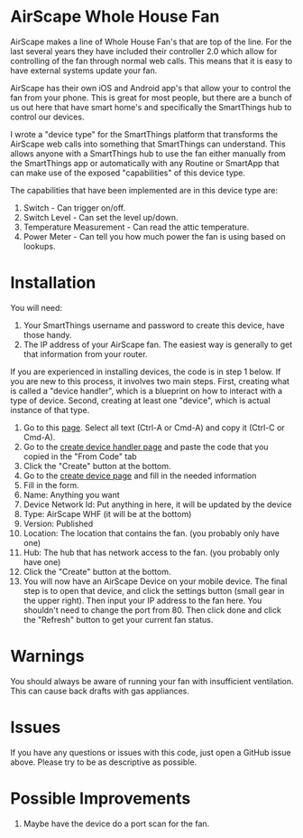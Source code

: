 # AirScape Whole House Fan

AirScape makes a line of Whole House Fan's that are top of the line.  For the last several years they have included their controller 2.0 which allow for controlling of the fan through normal web calls.  This means that it is easy to have external systems update your fan.

AirScape has their own iOS and Android app's that allow your to control the fan from your phone.  This is great for most people, but there are a bunch of us out here that have smart home's and specifically the SmartThings hub to control our devices.

I wrote a "device type" for the SmartThings platform that transforms the AirScape web calls into something that SmartThings can understand.  This allows anyone with a SmartThings hub to use the fan either manually from the SmartThings app or automatically with any Routine or SmartApp that can make use of the exposed "capabilities" of this device type.

The capabilities that have been implemented are in this device type are:

1. Switch - Can trigger on/off.
1. Switch Level - Can set the level up/down.
1. Temperature Measurement - Can read the attic temperature.
1. Power Meter - Can tell you how much power the fan is using based on lookups.

# Installation

You will need:

1. Your SmartThings username and password to create this device, have those handy.
1. The IP address of your AirScape fan.  The easiest way is generally to get that information from your router.

If you are experienced in installing devices, the code is in step 1 below.  If you are new to this process, it involves two main steps.  First, creating what is called a "device handler", which is a blueprint on how to interact with a type of device. Second, creating at least one "device", which is actual instance of that type.

1. Go to this [page](https://raw.githubusercontent.com/tgsoverly/smart-things/master/devicetypes/tgsoverly/air-scape-whf.src/air-scape-whf.groovy). Select all text (Ctrl-A or Cmd-A) and copy it (Ctrl-C or Cmd-A).  
1. Go to the [create device handler page](https://graph.api.smartthings.com/ide/device/create) and paste the code that you copied in the "From Code" tab
1. Click the "Create" button at the bottom.
1. Go to the [create device page](https://graph.api.smartthings.com/device/create) and fill in the needed information
1. Fill in the form.
  1. Name: Anything you want
  1. Device Network Id: Put anything in here, it will be updated by the device
  1. Type: AirScape WHF (it will be at the bottom)
  1. Version: Published
  1. Location: The location that contains the fan. (you probably only have one)
  1. Hub: The hub that has network access to the fan. (you probably only have one)
1. Click the "Create" button at the bottom.
1. You will now have an AirScape Device on your mobile device.  The final step is to open that device, and click the settings button (small gear in the upper right).  Then input your IP address to the fan here.  You shouldn't need to change the port from 80.  Then click done and click the "Refresh" button to get your current fan status.

# Warnings

You should always be aware of running your fan with insufficient ventilation.  This can cause back drafts with gas appliances.

# Issues

If you have any questions or issues with this code, just open a GitHub issue above.  Please try to be as descriptive as possible.

# Possible Improvements

1. Maybe have the device do a port scan for the fan.
